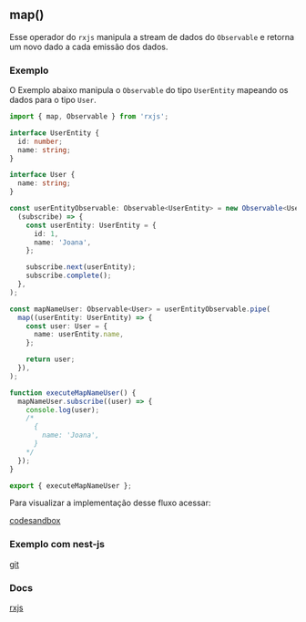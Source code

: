 ## map()

Esse operador do `rxjs` manipula a stream de dados do `Observable` e retorna um novo dado a cada emissão dos dados.

### Exemplo

O Exemplo abaixo manipula o `Observable` do tipo `UserEntity` mapeando os dados para o tipo `User`.

```typescript
import { map, Observable } from 'rxjs';

interface UserEntity {
  id: number;
  name: string;
}

interface User {
  name: string;
}

const userEntityObservable: Observable<UserEntity> = new Observable<UserEntity>(
  (subscribe) => {
    const userEntity: UserEntity = {
      id: 1,
      name: 'Joana',
    };

    subscribe.next(userEntity);
    subscribe.complete();
  },
);

const mapNameUser: Observable<User> = userEntityObservable.pipe(
  map((userEntity: UserEntity) => {
    const user: User = {
      name: userEntity.name,
    };

    return user;
  }),
);

function executeMapNameUser() {
  mapNameUser.subscribe((user) => {
    console.log(user);
    /*
      {
        name: 'Joana',
      }
    */
  });
}

export { executeMapNameUser };
```

Para visualizar a implementação desse fluxo acessar:

[codesandbox](https://codesandbox.io/s/rxjs-examples-4hrzln?file=/src/examples/map/rxjs-map.ts)

### Exemplo com nest-js

[git](https://github.com/Vbobell/nestjs-observable-example/src/user/infra/repository/memory/user/user.repository.ts)

### Docs

[rxjs](https://rxjs.dev/api/operators/map)
